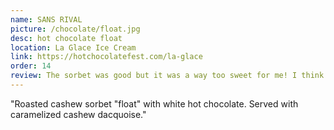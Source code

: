 ```yaml
---
name: SANS RIVAL
picture: /chocolate/float.jpg
desc: hot chocolate float
location: La Glace Ice Cream
link: https://hotchocolatefest.com/la-glace
order: 14
review: The sorbet was good but it was a way too sweet for me! I think I prefer hot drinks haha
---
```


"Roasted cashew sorbet "float" with white hot chocolate.
Served with caramelized cashew dacquoise."

